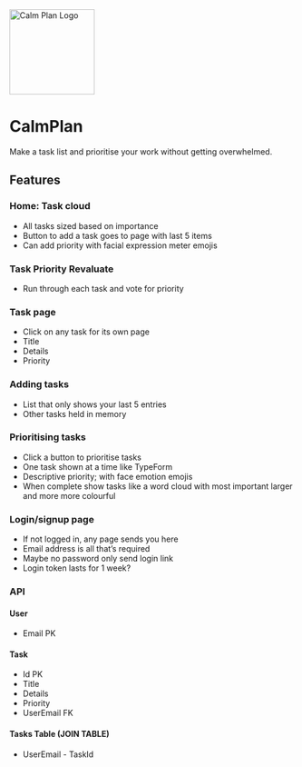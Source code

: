 <img alt="Calm Plan Logo" width=150pz src="https://github.com/large-bytes/CalmPlan/assets/19231569/2f5874f0-28c3-4af8-ad97-76e90d3489f2" />

# CalmPlan

Make a task list and prioritise your work without getting overwhelmed.

## Features

### Home: Task cloud
- All tasks sized based on importance 
- Button to add a task goes to page with last 5 items
- Can add priority with facial expression meter emojis

### Task Priority Revaluate 
- Run through each task and vote for priority

### Task page
- Click on any task for its own page
- Title
- Details
- Priority

### Adding tasks
- List that only shows your last 5 entries
- Other tasks held in memory

### Prioritising tasks
- Click a button to prioritise tasks
- One task shown at a time like TypeForm
- Descriptive priority; with face emotion emojis
- When complete show tasks like a word cloud with most important larger and more more colourful

### Login/signup page
- If not logged in, any page sends you here
- Email address is all that’s required 
- Maybe no password only send login link
- Login token lasts for 1 week?

### API 
#### User
- Email PK

#### Task
- Id PK
- Title
- Details
- Priority
- UserEmail FK

#### Tasks Table (JOIN TABLE)
- UserEmail - TaskId


